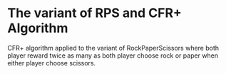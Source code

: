 # The variant of RPS and CFR+ Algorithm

CFR+ algorithm applied to the variant of RockPaperScissors where both player reward twice as many as both player choose rock or paper when either player choose scissors.
